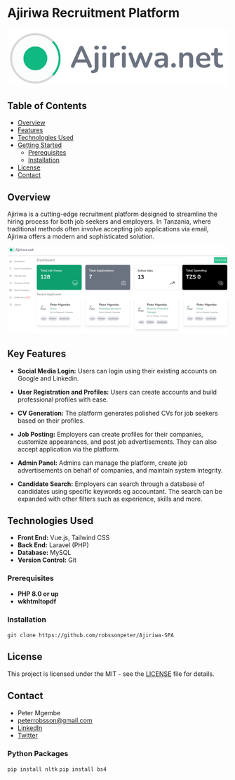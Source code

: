 # Ajiriwa Recruitment Platform

![Ajiriwa-Log](/docs/images/ajiriwa-logo.png)

## Table of Contents
- [Overview](#overview)
- [Features](#features)
- [Technologies Used](#technologies-used)
- [Getting Started](#getting-started)
  - [Prerequisites](#prerequisites)
  - [Installation](#installation)
- [License](#license)
- [Contact](#contact)

## Overview

Ajiriwa is a cutting-edge recruitment platform designed to streamline the hiring process for both job seekers and employers. In Tanzania, where traditional methods often involve accepting job applications via email, Ajiriwa offers a modern and sophisticated solution.

![Find-a-job](/docs/images/employer-dashboard.png)

## Key Features

- **Social Media Login:** Users can login using their existing accounts on Google and Linkedin.

- **User Registration and Profiles:** Users can create accounts and build professional profiles with ease.

- **CV Generation:** The platform generates polished CVs for job seekers based on their profiles.

- **Job Posting:** Employers can create profiles for their companies, customize appearances, and post job advertisements. They can also accept application via the platform.

- **Admin Panel:** Admins can manage the platform, create job advertisements on behalf of companies, and maintain system integrity.

- **Candidate Search:** Employers can search through a database of candidates using specific keywords eg accountant. The search can be expanded with other filters such as experience, skills and more.


## Technologies Used

- **Front End:** Vue.js, Tailwind CSS
- **Back End:** Laravel (PHP)
- **Database:** MySQL
- **Version Control:** Git

### Prerequisites

- **PHP 8.0 or up**
- **wkhtmltopdf**

### Installation

```git clone https://github.com/robssonpeter/Ajiriwa-SPA```


## License

This project is licensed under the MIT - see the [LICENSE](MIT) file for details.

## Contact

- Peter Mgembe
- peterrobsson@gmail.com
- [LinkedIn](https://www.linkedin.com/in/peter-robert-mgembe-ba805446/)
- [Twitter](https://twitter.com/robssonpeter)

### Python Packages
```pip install nltk```
```pip install bs4```

